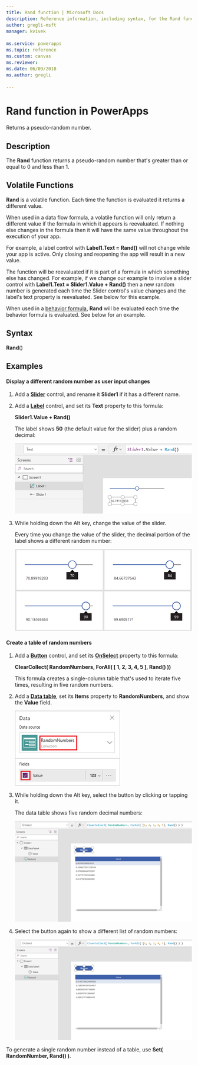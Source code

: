 ```yaml
---
title: Rand function | Microsoft Docs
description: Reference information, including syntax, for the Rand function in PowerApps
author: gregli-msft
manager: kvivek

ms.service: powerapps
ms.topic: reference
ms.custom: canvas
ms.reviewer:
ms.date: 06/09/2018
ms.author: gregli

---
```

# Rand function in PowerApps
Returns a pseudo-random number.

## Description
The **Rand** function returns a pseudo-random number that's greater than or equal to 0 and less than 1.

## Volatile Functions
**Rand** is a volatile function.  Each time the function is evaluated it returns a different value.  

When used in a data flow formula, a volatile function will only return a different value if the formula in which it appears is reevaluated.  If nothing else changes in the formula then it will have the same value throughout the execution of your app.

For example, a label control with **Label1.Text = Rand()** will not change while your app is active.  Only closing and reopening the app will result in a new value.

The function will be reevaluated if it is part of a formula in which something else has changed.  For example, if we change our example to involve a slider control with **Label1.Text = Slider1.Value + Rand()** then a new random number is generated each time the Slider control's value changes and the label's text property is reevaluated.  See below for this example.

When used in a [behavior formula](../working-with-formulas-in-depth.md), **Rand** will be evaluated each time the behavior formula is evaluated.  See below for an example.

## Syntax
**Rand**()

## Examples

#### Display a different random number as user input changes
1. Add a **[Slider](../controls/control-slider.md)** control, and rename it **Slider1** if it has a different name.

1. Add a **[Label](../controls/control-text-box.md)** control, and set its **Text** property to this formula:

    **Slider1.Value + Rand()**

    The label shows **50** (the default value for the slider) plus a random decimal:

    ![A screen displaying a label control with 50.741](media/function-rand/rand-slider-1.png)

1. While holding down the Alt key, change the value of the slider.

    Every time you change the value of the slider, the decimal portion of the label shows a different random number:

    ![Four screens displaying a label control with four different random decimal values for each of four different slider settings 70.899, 84.667, 90.134, 99.690](media/function-rand/rand-slider-results.png)

#### Create a table of random numbers
1. Add a **[Button](../controls/control-button.md)** control, and set its **[OnSelect](../controls/properties-core.md)** property to this formula:

    **ClearCollect( RandomNumbers, ForAll( [ 1, 2, 3, 4, 5 ], Rand() ))**

    This formula creates a single-column table that's used to iterate five times, resulting in five random numbers.

1. Add a **[Data table](../controls/control-data-table.md)**, set its **Items** property to **RandomNumbers**, and show the **Value** field.

    ![A screen showing a data table with five different decimal values 0.857, 0.105, 0.979, 0.167, 0.814](media/function-rand/set-show-data.png)

1. While holding down the Alt key, select the button by clicking or tapping it.

    The data table shows five random decimal numbers:

    ![A screen showing a data table with five different decimal values 0.857, 0.105, 0.979, 0.167, 0.814](media/function-rand/rand-collection-1.png)

1. Select the button again to show a different list of random numbers:

    ![The same screen showing a data table with a new set of five different decimal values 0.414, 0.128, 0.860, 0.303, 0.568](media/function-rand/rand-collection-2.png)

To generate a single random number instead of a table, use **Set( RandomNumber, Rand() )**.
